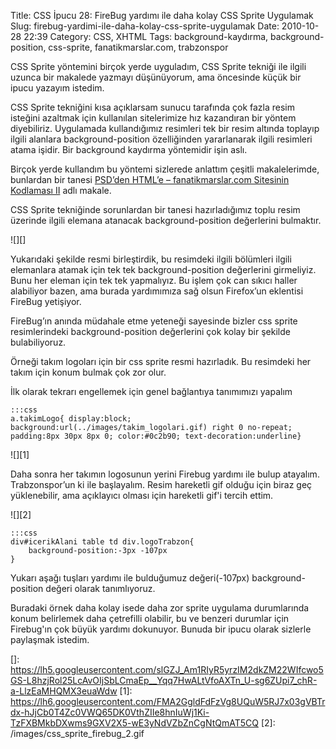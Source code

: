 Title: CSS İpucu 28: FireBug yardımı ile daha kolay CSS Sprite Uygulamak
Slug: firebug-yardimi-ile-daha-kolay-css-sprite-uygulamak
Date: 2010-10-28 22:39
Category: CSS, XHTML
Tags: background-kaydırma, background-position, css-sprite, fanatikmarslar.com, trabzonspor

CSS Sprite yöntemini birçok yerde uyguladım, CSS Sprite tekniği ile
ilgili uzunca bir makalede yazmayı düşünüyorum, ama öncesinde küçük bir
ipucu yazayım istedim.

CSS Sprite tekniğini kısa açıklarsam sunucu tarafında çok fazla resim
isteğini azaltmak için kullanılan sitelerimize hız kazandıran bir yöntem
diyebiliriz. Uygulamada kullandığımız resimleri tek bir resim altında
toplayıp ilgili alanlara background-position özelliğinden yararlanarak
ilgili resimleri atama işidir. Bir background kaydırma yöntemidir işin
aslı.

Birçok yerde kullandım bu yöntemi sizlerede anlattım çeşitli
makalelerimde, bunlardan bir tanesi [PSD’den HTML’e – fanatikmarslar.com Sitesinin Kodlaması II][] adlı makale.

CSS Sprite tekniğinde sorunlardan bir tanesi hazırladığımız toplu resim
üzerinde ilgili elemana atanacak background-position değerlerini
bulmaktır.

![][]

Yukarıdaki şekilde resmi birleştirdik, bu resimdeki ilgili bölümleri
ilgili elemanlara atamak için tek tek background-position değerlerini
girmeliyiz. Bunu her eleman için tek tek yapmalıyız. Bu işlem çok can
sıkıcı haller alabiliyor bazen, ama burada yardımımıza sağ olsun
Firefox’un eklentisi FireBug yetişiyor.

FireBug’ın anında müdahale etme yeteneği sayesinde bizler css sprite
resimlerindeki background-position değerlerini çok kolay bir şekilde
bulabiliyoruz.

Örneği takım logoları için bir css sprite resmi hazırladık. Bu resimdeki
her takım için konum bulmak çok zor olur.

İlk olarak tekrarı engellemek için genel bağlantıya tanımımızı yapalım

	:::css
	a.takimLogo{ display:block; background:url(../images/takim_logolari.gif) right 0 no-repeat; padding:8px 30px 8px 0; color:#0c2b90; text-decoration:underline}

![][1]

Daha sonra her takımın logosunun yerini Firebug yardımı ile bulup
atayalım. Trabzonspor’un ki ile başlayalım. Resim hareketli gif olduğu
için biraz geç yüklenebilir, ama açıklayıcı olması için hareketli gif'i
tercih ettim.

![][2]

	:::css
	div#icerikAlani table td div.logoTrabzon{ 
		background-position:-3px -107px
	}

Yukarı aşağı tuşları yardımı ile bulduğumuz değeri(-107px)
background-position değeri olarak tanımlıyoruz.

Buradaki örnek daha kolay isede daha zor sprite uygulama durumlarında
konum belirlemek daha çetrefilli olabilir, bu ve benzeri durumlar için
Firebug'ın çok büyük yardımı dokunuyor. Bunuda bir ipucu olarak sizlerle
paylaşmak istedim.

  [PSD’den HTML’e – fanatikmarslar.com Sitesinin Kodlaması II]: http://www.fatihhayrioglu.com/psdden-htmle-%E2%80%93-fanatikmarslar-com-sitesinin-kodlamasi-ii/
  []: https://lh5.googleusercontent.com/slGZJ_Am1RIyR5yrzIM2dkZM22WIfcwo5GS-L8hzjRol25LcAvOIjSbLCmaEp__Yqq7HwALtVfoAXTn_U-sg6ZUpi7_chR-a-LlzEaMHQMX3euaWdw
  [1]: https://lh6.googleusercontent.com/FMA2GgldFdFzVg8UQuW5RJ7x03gVBTrdx-hJjCb0T4Zc0VWQ65DK0VthZIIe8hnIuWj1Ki-TzFXBMkbDXwms9GXV2X5-wE3yNdVZbZnCgNtQmAT5CQ
  [2]: /images/css_sprite_firebug_2.gif
